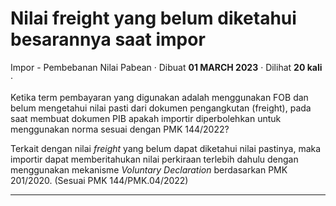 Nilai freight yang belum diketahui besarannya saat impor
========================================================

Impor - Pembebanan Nilai Pabean · Dibuat **01 MARCH 2023** · Dilihat **20 kali** ·

Ketika term pembayaran yang digunakan adalah menggunakan FOB dan belum mengetahui nilai pasti dari dokumen pengangkutan (freight), pada saat membuat dokumen PIB apakah importir diperbolehkan untuk menggunakan norma sesuai dengan PMK 144/2022?  

  

Terkait dengan nilai _freight_ yang belum dapat diketahui nilai pastinya, maka importir dapat memberitahukan nilai perkiraan terlebih dahulu dengan menggunakan mekanisme _Voluntary Declaration_ berdasarkan PMK 201/2020. (Sesuai PMK 144/PMK.04/2022)

  
  
  

* * *